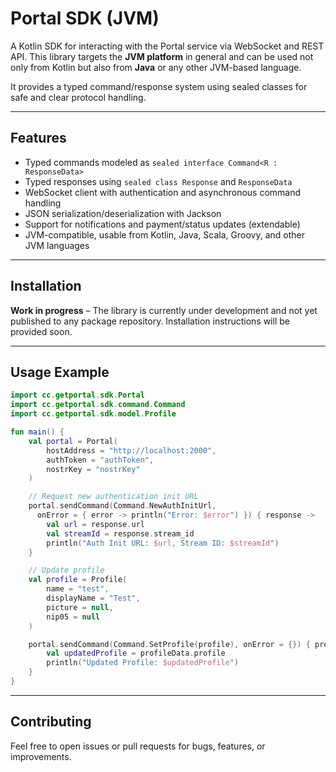 # Portal SDK (JVM)

A Kotlin SDK for interacting with the Portal service via WebSocket and REST API.
This library targets the **JVM platform** in general and can be used not only from Kotlin but also from **Java** or any other JVM-based language.

It provides a typed command/response system using sealed classes for safe and clear protocol handling.

---

## Features

* Typed commands modeled as `sealed interface Command<R : ResponseData>`
* Typed responses using `sealed class Response` and `ResponseData`
* WebSocket client with authentication and asynchronous command handling
* JSON serialization/deserialization with Jackson
* Support for notifications and payment/status updates (extendable)
* JVM-compatible, usable from Kotlin, Java, Scala, Groovy, and other JVM languages

---

## Installation

**Work in progress** – The library is currently under development and not yet published to any package repository.
Installation instructions will be provided soon.

---

## Usage Example

```kotlin
import cc.getportal.sdk.Portal
import cc.getportal.sdk.command.Command
import cc.getportal.sdk.model.Profile

fun main() {
    val portal = Portal(
        hostAddress = "http://localhost:2000",
        authToken = "authToken",
        nostrKey = "nostrKey"
    )

    // Request new authentication init URL
    portal.sendCommand(Command.NewAuthInitUrl, 
      onError = { error -> println("Error: $error") }) { response ->
        val url = response.url
        val streamId = response.stream_id
        println("Auth Init URL: $url, Stream ID: $streamId")
    }

    // Update profile
    val profile = Profile(
        name = "test",
        displayName = "Test",
        picture = null,
        nip05 = null
    )

    portal.sendCommand(Command.SetProfile(profile), onError = {}) { profileData ->
        val updatedProfile = profileData.profile
        println("Updated Profile: $updatedProfile")
    }
}
```

---

## Contributing

Feel free to open issues or pull requests for bugs, features, or improvements.
